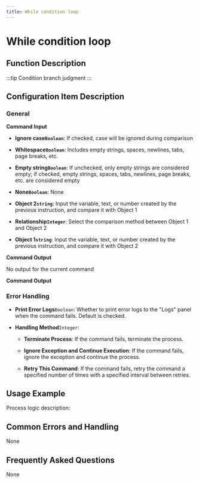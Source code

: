```yaml
---
title: While condition loop
---
```


# While condition loop

## Function Description

:::tip 
Condition branch judgment
:::

## Configuration Item Description

### General

**Command Input**

- **Ignore case`Boolean`**: If checked, case will be ignored during comparison

- **Whitespace`Boolean`**: Includes empty strings, spaces, newlines, tabs, page breaks, etc.

- **Empty string`Boolean`**: If unchecked, only empty strings are considered empty; if checked, empty strings, spaces, tabs, newlines, page breaks, etc. are considered empty

- **None`Boolean`**: None

- **Object 2`string`**: Input the variable, text, or number created by the previous instruction, and compare it with Object 1

- **Relationship`Integer`**: Select the comparison method between Object 1 and Object 2

- **Object 1`string`**: Input the variable, text, or number created by the previous instruction, and compare it with Object 2


**Command Output**

No output for the current command


**Command Output**

### Error Handling

- **Print Error Logs**`Boolean`: Whether to print error logs to the "Logs" panel when the command fails. Default is checked. 

- **Handling Method**`Integer`:

    - **Terminate Process**: If the command fails, terminate the process.

    - **Ignore Exception and Continue Execution**: If the command fails, ignore the exception and continue the process.

    - **Retry This Command**: If the command fails, retry the command a specified number of times with a specified interval between retries.

## Usage Example

Process logic description:

## Common Errors and Handling

None

## Frequently Asked Questions

None

